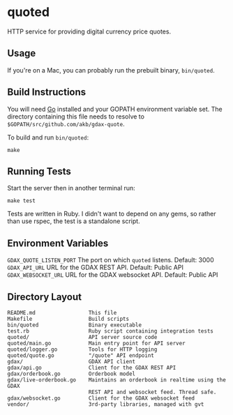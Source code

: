 quoted
======

HTTP service for providing digital currency price quotes.

## Usage

If you're on a Mac, you can probably run the prebuilt binary, `bin/quoted`.

## Build Instructions

You will need [Go](https://golang.org) installed and your GOPATH environment
variable set. The directory containing this file needs to resolve to
`$GOPATH/src/github.com/akb/gdax-quote`.

To build and run `bin/quoted`:

    make

## Running Tests

Start the server then in another terminal run:

    make test

Tests are written in Ruby. I didn't want to depend on any gems, so rather than
use rspec, the test is a standalone script.

## Environment Variables

`GDAX_QUOTE_LISTEN_PORT`   The port on which `quoted` listens. Default: 3000
`GDAX_API_URL`             URL for the GDAX REST API. Default: Public API
`GDAX_WEBSOCKET_URL`       URL for the GDAX websocket API. Default: Public API

## Directory Layout

```
README.md                 This file
Makefile                  Build scripts
bin/quoted                Binary executable
test.rb                   Ruby script containing integration tests
quoted/                   API server source code
quoted/main.go            Main entry point for API server
quoted/logger.go          Tools for HTTP logging
quoted/quote.go           "/quote" API endpoint
gdax/                     GDAX API client
gdax/api.go               Client for the GDAX REST API
gdax/orderbook.go         Orderbook model
gdax/live-orderbook.go    Maintains an orderbook in realtime using the GDAX
                          REST API and websocket feed. Thread safe.
gdax/websocket.go         Client for the GDAX websocket feed
vendor/                   3rd-party libraries, managed with gvt
```

